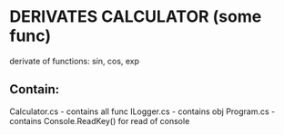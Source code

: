 # DERIVATES CALCULATOR (some func)
derivate of functions: sin, cos, exp

## Contain:
Calculator.cs - contains all func
ILogger.cs - contains obj
Program.cs - contains Console.ReadKey() for read of console
